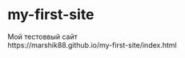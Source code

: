 # my-first-site
<div> Мой тестоввый сайт<div>
https://marshik88.github.io/my-first-site/index.html

